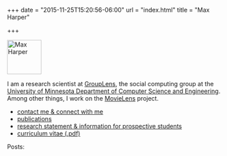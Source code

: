 +++
date = "2015-11-25T15:20:56-06:00"
url = "index.html"
title = "Max Harper"

+++

<div style="margin-bottom: 1em;">
    <img src="/images/max.jpg" alt="Max Harper" width="80" style="margin: auto;">
</div>

I am a research scientist at [GroupLens](http://grouplens.org),
the social computing group at the [University of Minnesota
Department of Computer Science and Engineering](http://www.cs.umn.edu).
Among other things, I work on the [MovieLens](http://movielens.org) project.

* [contact me & connect with me](/connect/)
* [publications](/publications/)
* [research statement & information for prospective students](/research/)
* [curriculum vitae (.pdf)](/files/harper-cv.pdf)

Posts:
